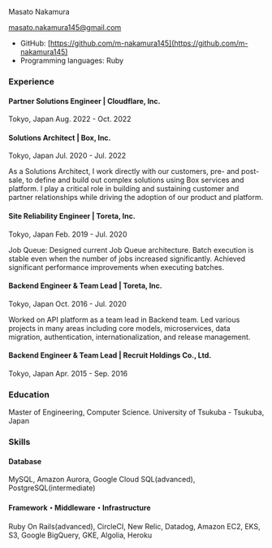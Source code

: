 Masato Nakamura

masato.nakamura145@gmail.com

- GitHub: [https://github.com/m-nakamura145](https://github.com/m-nakamura145)
- Programming languages: Ruby

### Experience

#### Partner Solutions Engineer | Cloudflare, Inc.
Tokyo, Japan Aug. 2022 - Oct. 2022


#### Solutions Architect | Box, Inc.
Tokyo, Japan Jul. 2020 - Jul. 2022

As a Solutions Architect, I work directly with our customers, pre- and post-sale, to define and build out complex solutions using Box services and platform. I play a critical role in building and sustaining customer and partner relationships while driving the adoption of our product and platform.

#### Site Reliability Engineer | Toreta, Inc.
Tokyo, Japan Feb. 2019 - Jul. 2020

Job Queue: Designed current Job Queue architecture. Batch execution is stable even when the number of jobs increased significantly. Achieved significant performance improvements when executing batches.

#### Backend Engineer & Team Lead | Toreta, Inc.
Tokyo, Japan Oct. 2016 - Jul. 2020

Worked on API platform as a team lead in Backend team. Led various projects in many areas including core models, microservices, data migration, authentication, internationalization, and release management.

#### Backend Engineer & Team Lead | Recruit Holdings Co., Ltd.
Tokyo, Japan Apr. 2015 - Sep. 2016

### Education
Master of Engineering, Computer Science. University of Tsukuba - Tsukuba, Japan

### Skills

#### Database
MySQL, Amazon Aurora, Google Cloud SQL(advanced), PostgreSQL(intermediate)

#### Framework・Middleware・Infrastructure
Ruby On Rails(advanced), CircleCI, New Relic, Datadog, Amazon EC2, EKS, S3, Google BigQuery, GKE, Algolia, Heroku
